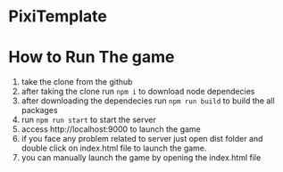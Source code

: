 # PixiTemplate
#  How to Run The game
1. take the clone from the github
2. after taking the clone run `npm i` to download node dependecies
3. after downloading the dependecies run `npm run build` to build the all packages
4. run `npm run start` to start the server 
5. access http://localhost:9000 to launch the game 
6. if you face any problem related to server just open dist folder and double click on index.html file to launch the game. 
7. you can manually launch the game by opening the index.html file 
